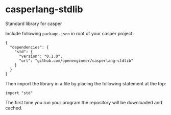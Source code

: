 # casperlang-stdlib

Standard library for casper

Include following `package.json` in root of your casper project:
```
{
  "dependencies": {
    "std": {
      "version": "0.1.0",
      "url": "github.com/openengineer/casperlang-stdlib"
    }
  }
}
```

Then import the library in a file by placing the following statement at the top:
```
import "std"
```

The first time you run your program the repository will be downloaded and cached.
